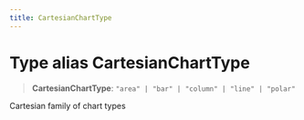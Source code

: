```yaml
---
title: CartesianChartType
---
```


# Type alias CartesianChartType

> **CartesianChartType**: `"area" | "bar" | "column" | "line" | "polar"`

Cartesian family of chart types
